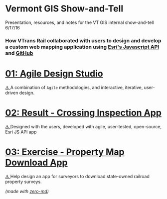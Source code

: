 # Vermont GIS Show-and-Tell  
Presentation, resources, and notes for the VT GIS internal show-and-tell 6/17/16  
### How VTrans Rail collaborated with users to design and develop a custom web mapping application using [Esri's Javascript API](https://developers.arcgis.com/javascript/) and [GitHub](https://github.com/)


# [01: Agile Design Studio](https://github.com/TheMapSmith/vt-gis-sat/blob/gh-pages/01-Design-Studio.MD)  
[&#x2693; ](#01)A combination of `Agile` methodologies, and interactive, iterative, user-driven design.

# [02: Result - Crossing Inspection App](https://github.com/TheMapSmith/vt-gis-sat/blob/gh-pages/2-Xing-Inspection.MD)  
[&#x2693; ](#02)Designed with the users, developed with agile, user-tested, open-source, Esri JS API app  

# [03: Exercise - Property Map Download App](https://github.com/TheMapSmith/vt-gis-sat/blob/gh-pages/03-VAL-Download.MD)  
[&#x2693; ](#03)Help design an app for surveyors to download state-owned railroad property surveys.  

*(made with [zero-md](https://zerodevx.github.io/zero-md/))*

